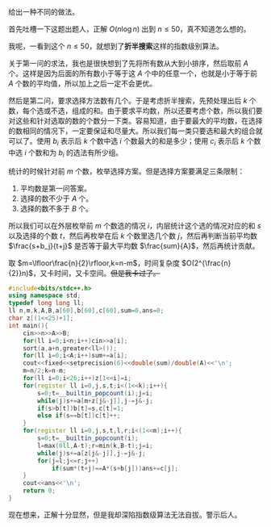 给出一种不同的做法。

首先吐槽一下这题出题人，正解 $O(n\log n)$ 出到 $n\le 50$，真不知道怎么想的。

我呢，一看到这个 $n\le 50$，就想到了**折半搜索**这样的指数级别算法。

关于第一问的求法，我也是很快想到了先将所有数从大到小排序，然后取前 $A$ 个。这样是因为后面的所有数小于等于这 $A$ 个中的任意一个，也就是小于等于前 $A$ 个数的平均值，所以加上之后一定不会更优。

然后是第二问，要求选择方法数有几个。于是考虑折半搜索，先预处理出后 $k$ 个数，每个选或不选，组成的和。由于要求平均数，所以还要考虑个数，所以我们要对这些和针对选取的数的个数分一下类。容易知道，由于要最大的平均数，在选择的数相同的情况下，一定要保证和尽量大。所以我们每一类只要选和最大的组合就可以了。使用 $b_i$ 表示后 $k$ 个数中选 $i$ 个数最大的和是多少；使用 $c_i$ 表示后 $k$ 个数中选 $i$ 个数和为 $b_i$ 的选法有所少组。

统计的时候针对前 $m$ 个数，枚举选择方案。但是选择方案要满足三条限制：

1. 平均数是第一问答案。
2. 选择的数不少于 $A$ 个。
3. 选择的数不多于 $B$ 个。

所以我们可以在外层枚举前 $m$ 个数选的情况 $i$，内层统计这个选的情况对应的和 $s$ 以及选择的个数 $t$，然后再枚举在后 $k$ 个数里选几个数 $j$，然后再判断当前平均数 $\frac{s+b_j}{t+j}$ 是否等于最大平均数 $\frac{sum}{A}$，然后再统计贡献。

取 $m=\lfloor\frac{n}{2}\rfloor,k=n-m$，时间复杂度 $O(2^{\frac{n}{2}}n)$，又卡时间，又卡空间。~~但是我卡过了。~~

```cpp
#include<bits/stdc++.h>
using namespace std;
typedef long long ll;
ll n,m,k,A,B,a[60],b[60],c[60],sum=0,ans=0;
char z[(1<<25)+1];
int main(){
	cin>>n>>A>>B;
	for(ll i=0;i<n;i++)cin>>a[i];
	sort(a,a+n,greater<ll>());
	for(ll i=0;i<A;i++)sum+=a[i];
	cout<<fixed<<setprecision(6)<<double(sum)/double(A)<<'\n';
	m=n/2;k=n-m;
	for(ll i=0;i<26;i++)z[1<<i]=i;
	for(register ll i=0,j,s,t;i<(1<<k);i++){
		s=0;t=__builtin_popcount(i);j=i;
		while(j)s+=a[m+z[j&-j]],j-=j&-j;
		if(s>b[t])b[t]=s,c[t]=1;
		else if(s==b[t])c[t]++;
	}
	for(register ll i=0,j,s,t,l,r;i<(1<<m);i++){
		s=0;t=__builtin_popcount(i);
		l=max(0ll,A-t);r=min(k,B-t);j=i;
		while(j)s+=a[z[j&-j]],j-=j&-j;
		for(j=l;j<=r;j++)
			if(sum*(t+j)==A*(s+b[j]))ans+=c[j];
	}
	cout<<ans<<'\n';
	return 0;
}
```

现在想来，正解十分显然，但是我却深陷指数级算法无法自拔。警示后人。